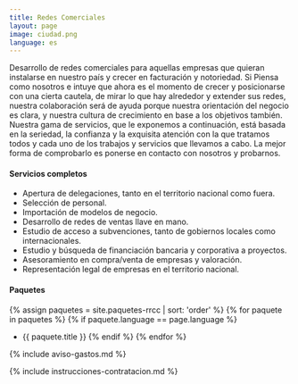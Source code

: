 ```yaml
---
title: Redes Comerciales
layout: page
image: ciudad.png
language: es
---
```


Desarrollo de redes comerciales para aquellas empresas que quieran instalarse en nuestro país y crecer en facturación y notoriedad. Si Piensa como nosotros e intuye que ahora es el momento de crecer y posicionarse con una cierta cautela, de mirar lo que hay alrededor y extender sus redes, nuestra colaboración será de ayuda porque nuestra orientación del negocio es clara, y nuestra cultura de crecimiento en base a los objetivos también. Nuestra gama de servicios, que le exponemos a continuación, está basada en la seriedad, la confianza y la exquisita atención con la que tratamos todos y cada uno de los trabajos y servicios que llevamos a cabo. La mejor forma de comprobarlo es ponerse en contacto con nosotros y probarnos.

#### Servicios completos

- Apertura de delegaciones, tanto en el territorio nacional como fuera.
- Selección de personal.
- Importación de modelos de negocio.
- Desarrollo de redes de ventas llave en mano.
- Estudio de acceso a subvenciones, tanto de gobiernos locales como internacionales.
- Estudio y búsqueda de financiación bancaria y corporativa a proyectos.
- Asesoramiento en compra/venta de empresas y valoración.
- Representación legal de empresas en el territorio nacional.

#### Paquetes
{% assign paquetes = site.paquetes-rrcc | sort: 'order' %}
{% for paquete in paquetes %}
  {% if paquete.language == page.language %}
  - {{ paquete.title }}
  {% endif %}
{% endfor %}

{% include aviso-gastos.md %}

{% include instrucciones-contratacion.md %}
